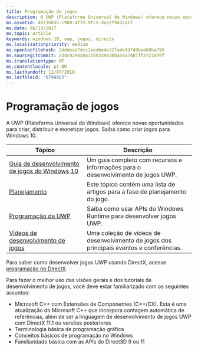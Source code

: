 ```yaml
---
title: Programação de jogos
description: A UWP (Plataforma Universal do Windows) oferece novas oportunidades para criar, distribuir e monetizar jogos. Saiba como iniciar um novo jogo ou portar um jogo existente.
ms.assetid: 4073b835-c900-4ff2-9fc5-da52f9432a1f
ms.date: 06/13/2017
ms.topic: article
keywords: windows 10, uwp, jogos, directx
ms.localizationpriority: medium
ms.openlocfilehash: 2dddead7dcc2eedbe4e32fa4bfd749bed60ba796
ms.sourcegitcommit: a3dc929858415b933943bba5aa7487ffa721899f
ms.translationtype: MT
ms.contentlocale: pt-BR
ms.lasthandoff: 12/07/2018
ms.locfileid: "8794983"
---
```

# <a name="game-programming"></a>Programação de jogos

A UWP (Plataforma Universal do Windows) oferece novas oportunidades para criar, distribuir e monetizar jogos. Saiba como criar jogos para Windows 10.

| Tópico | Descrição |
|---------------------------------------------------------------------------------------------------------------------------------------------------|-------------------------------------------------------------------------------------------------------------------------------------------------------------------------------------------------------------------------------------------------------------------------------------------------------------------------------------------------------------------------------------------------------------------------------------------------------------------------------|
| [Guia de desenvolvimento de jogos do Windows 10](e2e.md) | Um guia completo com recursos e informações para o desenvolvimento de jogos UWP. |
| [Planejamento](planning.md) | Este tópico contém uma lista de artigos para a fase de planejamento do jogo. |
| [Programação da UWP](uwp-programming.md) | Saiba como usar APIs do Windows Runtime para desenvolver jogos UWP. |
| [Vídeos de desenvolvimento de jogos](game-development-videos.md) | Uma coleção de vídeos de desenvolvimento de jogos dos principais eventos e conferências. |

Para saber como desenvolver jogos UWP usando DirectX, acesse [programação no DirectX](directx-programming.md).

Para fazer o melhor uso das visões gerais e dos tutoriais de desenvolvimento de jogos, você deve estar familiarizado com os seguintes assuntos:

-   Microsoft C++ com Extensões de Componentes (C++/CX). Esta é uma atualização do Microsoft C++ que incorpora contagem automática de referências, além de ser a linguagem de desenvolvimento de jogos UWP com DirectX 11.1 ou versões posteriores
-   Terminologia básica de programação gráfica
-   Conceitos básicos de programação no Windows
-   Familiaridade básica com as APIs do Direct3D 9 ou 11

 

 




